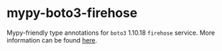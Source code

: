 # mypy-boto3-firehose

Mypy-friendly type annotations for `boto3` 1.10.18 `firehose` service.
More information can be found [here](https://github.com/vemel/mypy_boto3).